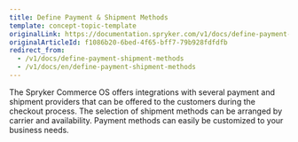 ```yaml
---
title: Define Payment & Shipment Methods
template: concept-topic-template
originalLink: https://documentation.spryker.com/v1/docs/define-payment-shipment-methods
originalArticleId: f1086b20-6bed-4f65-bff7-79b928fdfdfb
redirect_from:
  - /v1/docs/define-payment-shipment-methods
  - /v1/docs/en/define-payment-shipment-methods
---
```


The Spryker Commerce OS offers integrations with several payment and shipment providers that can be offered to the customers during the checkout process.
The selection of shipment methods can be arranged by carrier and availability. Payment methods can easily be customized to your business needs.
